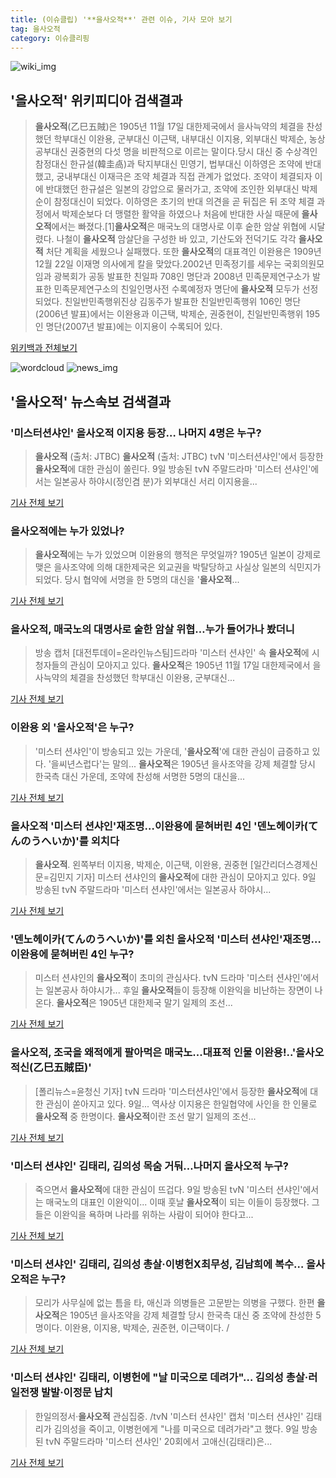 ```yaml
---
title: (이슈클립) '**을사오적**' 관련 이슈, 기사 모아 보기
tag: 을사오적
category: 이슈클리핑
---
```

![wiki_img](https://user-images.githubusercontent.com/42597476/44503234-41136a80-a6d0-11e8-9071-6fc6418eafe4.png)
## **'**을사오적**'** 위키피디아 검색결과
>**을사오적**(乙巳五賊)은 1905년 11월 17일 대한제국에서 을사늑약의 체결을 찬성했던 학부대신 이완용, 군부대신 이근택, 내부대신 이지용, 외부대신 박제순, 농상공부대신 권중현의 다섯 명을 비판적으로 이르는 말이다.당시 대신 중 수상격인 참정대신 한규설(韓圭卨)과 탁지부대신 민영기, 법부대신 이하영은 조약에 반대했고, 궁내부대신 이재극은 조약 체결과 직접 관계가 없었다. 조약이 체결되자 이에 반대했던 한규설은 일본의 강압으로 물러가고, 조약에 조인한 외부대신 박제순이 참정대신이 되었다. 이하영은 초기의 반대 의견을 곧 뒤집은 뒤 조약 체결 과정에서 박제순보다 더 맹렬한 활약을 하였으나 처음에 반대한 사실 때문에 **을사오적**에서는 빠졌다.[1]**을사오적**은 매국노의 대명사로 이후 숱한 암살 위협에 시달렸다. 나철이 **을사오적** 암살단을 구성한 바 있고, 기산도와 전덕기도 각각 **을사오적** 처단 계획을 세웠으나 실패했다. 또한 **을사오적**의 대표격인 이완용은 1909년 12월 22일 이재명 의사에게 칼을 맞았다.2002년 민족정기를 세우는 국회의원모임과 광복회가 공동 발표한 친일파 708인 명단과 2008년 민족문제연구소가 발표한 민족문제연구소의 친일인명사전 수록예정자 명단에 **을사오적** 모두가 선정되었다. 친일반민족행위진상 김동주가 발표한 친일반민족행위 106인 명단(2006년 발표)에서는 이완용과 이근택, 박제순, 권중현이, 친일반민족행위 195인 명단(2007년 발표)에는 이지용이 수록되어 있다.

<a href="https://ko.wikipedia.org/wiki/을사오적" target="_blank">위키백과 전체보기</a>

![wordcloud](https://s3.ap-northeast-2.amazonaws.com/lyrics101-wordcloud/2018-09-10-1536514566.png)
![news_img](https://user-images.githubusercontent.com/42597476/44507050-1206f400-a6e4-11e8-8d98-7ffbfebb353f.png)
## **'**을사오적**'** 뉴스속보 검색결과
### '미스터션샤인' **을사오적** 이지용 등장… 나머지 4명은 누구?

>**을사오적** (출처: JTBC) **을사오적** (출처: JTBC) tvN '미스터션샤인'에서 등장한 **을사오적**에 대한 관심이 쏠린다. 9일 방송된 tvN 주말드라마 '미스터 션샤인'에서는 일본공사 하야시(정인겸 분)가 외부대신 서리 이지용을...

<a href="http://www.newscj.com/news/articleView.html?idxno=553549" target="_blank">기사 전체 보기</a>

### **을사오적**에는 누가 있었나?

>**을사오적**에는 누가 있었으며 이완용의 행적은 무엇일까? 1905년 일본이 강제로 맺은 을사조약에 의해 대한제국은 외교권을 박탈당하고 사실상 일본의 식민지가 되었다. 당시 협약에 서명을 한 5명의 대신을 '**을사오적**...

<a href="http://www.straightnews.co.kr/news/articleView.html?idxno=35003" target="_blank">기사 전체 보기</a>

### **을사오적**, 매국노의 대명사로 숱한 암살 위협…누가 들어가나 봤더니

>방송 캡처 [대전투데이=온라인뉴스팀]드라마 '미스터 션샤인' 속 **을사오적**에 시청자들의 관심이 모아지고 있다.   **을사오적**은 1905년 11월 17일 대한제국에서 을사늑약의 체결을 찬성했던 학부대신 이완용, 군부대신...

<a href="http://www.daejeontoday.com/news/articleView.html?idxno=512671" target="_blank">기사 전체 보기</a>

### 이완용 외 '**을사오적**'은 누구?

>'미스터 션샤인'이 방송되고 있는 가운데, '**을사오적**'에 대한 관심이 급증하고 있다. '을씨년스럽다'는 말의... **을사오적**은 1905년 을사조약을 강제 체결할 당시 한국측 대신 가운데, 조약에 찬성해 서명한 5명의 대신을...

<a href="http://news20.busan.com/controller/newsController.jsp?newsId=20180909000184" target="_blank">기사 전체 보기</a>

### **을사오적** '미스터 션샤인'재조명…이완용에 묻혀버린 4인 '덴노헤이카(てんのうへいか)'를 외치다

>**을사오적**. 왼쪽부터 이지용, 박제순, 이근택, 이완용, 권중현 [일간리더스경제신문=김민지 기자] 미스터 션샤인의 **을사오적**에 대한 관심이 모아지고 있다. 9일 방송된 tvN 주말드라마 '미스터 션샤인'에서는 일본공사 하야시...

<a href="http://leaders.asiae.co.kr/news/articleView.html?idxno=74416" target="_blank">기사 전체 보기</a>

### '덴노헤이카(てんのうへいか)'를 외친 **을사오적** '미스터 션샤인'재조명…이완용에 묻혀버린 4인 누구?

>미스터 션샤인의 **을사오적**이 초미의 관심사다. tvN 드라마 '미스터 션샤인'에서는 일본공사 하야시가... 후일 **을사오적**들이 등장해 이완익을 비난하는 장면이 나온다. **을사오적**은 1905년 대한제국 말기 일제의 조선...

<a href="http://www.gyotongn.com/news/articleView.html?idxno=199530" target="_blank">기사 전체 보기</a>

### **을사오적**, 조국을 왜적에게 팔아먹은 매국노...대표적 인물 이완용!..'**을사오적**신(乙巳五賊臣)'

>[폴리뉴스=윤청신 기자] tvN 드라마 '미스터션샤인'에서 등장한 **을사오적**에 대한 관심이 쏟아지고 있다. 9일... 역사상 이지용은 한일협약에 사인을 한 인물로 **을사오적** 중 한명이다. **을사오적**이란 조선 말기 일제의 조선...

<a href="http://www.polinews.co.kr/news/article.html?no=366863" target="_blank">기사 전체 보기</a>

### '미스터 션샤인' 김태리, 김의성 목숨 거둬…나머지 **을사오적** 누구?

>죽으면서 **을사오적**에 대한 관심이 뜨겁다. 9일 방송된 tvN '미스터 션샤인'에서는 매국노의 대표인 이완익이... 이때 훗날 **을사오적**이 되는 이들이 등장했다. 그들은 이완익을 욕하며 나라를 위하는 사람이 되어야 한다고...

<a href="http://www.munhwanews.com/news/articleView.html?idxno=150172" target="_blank">기사 전체 보기</a>

### '미스터 션샤인' 김태리, 김의성 총살·이병헌X최무성, 김남희에 복수… **을사오적**은 누구?

>모리가 사무실에 없는 틈을 타, 애신과 의병들은 고문받는 의병을 구했다.  한편 **을사오적**은 1905년 을사조약을 강제 체결할 당시 한국측 대신 중 조약에 찬성한 5명이다. 이완용, 이지용, 박제순, 권준현, 이근택이다.  /

<a href="http://www.kyeongin.com/main/view.php?key=20180909002209301" target="_blank">기사 전체 보기</a>

### '미스터 션샤인' 김태리, 이병헌에 "날 미국으로 데려가"… 김의성 총살·러일전쟁 발발·이정문 납치

>한일의정서·**을사오적** 관심집중. /tvN '미스터 션샤인' 캡처  '미스터 션샤인' 김태리가 김의성을 죽이고, 이병헌에게 "나를 미국으로 데려가라"고 했다. 9일 방송된 tvN 주말드라마 '미스터 션샤인' 20회에서 고애신(김태리)은...

<a href="http://www.kyeongin.com/main/view.php?key=20180909002241526" target="_blank">기사 전체 보기</a>


